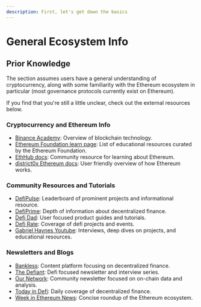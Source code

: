 ```yaml
---
description: First, let's get down the basics
---
```


# General Ecosystem Info

## Prior Knowledge

The section assumes users have a general understanding of cryptocurrency, along with some familiarity with the Ethereum ecosystem in particular (most governance protocols currently exist on Ethereum).

If you find that you're still a little unclear, check out the external resources below.

### Cryptocurrency and Ethereum Info

* [Binance Academy](https://academy.binance.com/en/articles/how-does-blockchain-work): Overview of blockchain technology.
* [Ethereum Foundation learn page](https://ethereum.org/en/learn/): List of educational resources curated by the Ethereum Foundation.
* [EthHub docs](https://docs.ethhub.io/): Community resource for learning about Ethereum.
* [district0x Ethereum docs](https://education.district0x.io/general-topics/understanding-ethereum/): User friendly overview of how Ethereum works.

### Community Resources and Tutorials

* [DefiPulse](https://defipulse.com/): Leaderboard of prominent projects and informational resource.
* [DefiPrime](https://defiprime.com/): Depth of information about decentralized finance.
* [Defi Dad](https://www.youtube.com/channel/UCatItl6C7wJp9txFMbXbSTg): User focused product guides and tutorials.
* [Defi Rate](https://defirate.com/): Coverage of defi projects and events.
* [Gabriel Haynes Youtube](https://www.youtube.com/gabrielhaines): Interviews, deep dives on projects, and educational resources.

### Newsletters and Blogs

* [Bankless](https://bankless.substack.com/): Content platform focusing on decentralized finance.
* [The Defiant](https://thedefiant.substack.com/): Defi focused newsletter and interview series.
* [Our Network](https://ournetwork.substack.com/): Community newsletter focused on on-chain data and analysis.
* [Today in Defi](https://todayindefi.substack.com/): Daily coverage of decentralized finance.
* [Week in Ethereum News](https://weekinethereumnews.com/): Concise roundup of the Ethereum ecosystem.
